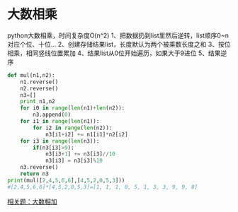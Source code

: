 # 大数相乘
python大数相乘，时间复杂度O(n^2)
1、把数据扔到list里然后逆转，list顺序0~n对应个位、十位...
2、创建存储结果list，长度默认为两个被乘数长度之和
3、按位相乘，相同竖线位置累加
4、结果list从0位开始遍历，如果大于9进位
5、结果逆序

```python
def mul(n1,n2):
    n1.reverse()
    n2.reverse()
    n3=[]
    print n1,n2
    for i0 in range(len(n1)+len(n2)):
        n3.append(0)
    for i1 in range(len(n1)):
        for i2 in range(len(n2)):
            n3[i1+i2] += n1[i1]*n2[i2]
    for i3 in range(len(n3)):
        if(n3[i3]>9):
            n3[i3+1] += n3[i3]//10
            n3[i3] = n3[i3]%10
    n3.reverse()
    return n3
print(mul([2,4,5,6,6],[4,5,2,0,5,3]))
#[2,4,5,6,6]*[4,5,2,0,5,3]=[1, 1, 1, 0, 5, 1, 3, 3, 9, 9, 8]

```

[相关题：大数相加](https://github.com/Deep-Learning-Studyroom/offer/blob/master/code/%E5%89%91%E6%8C%87offer.md)